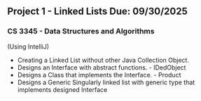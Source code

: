 ## Project 1 - Linked Lists        Due: 09/30/2025
### CS 3345 - Data Structures and Algorithms

(Using IntelliJ)

+ Creating a Linked List without other Java Collection Object.
+ Designs an Interface with abstract functions.      - IDedObject
+ Designs a Class that implements the Interface.     - Product
+ Designs a Generic Singularly linked list with generic type that implements designed Interface
